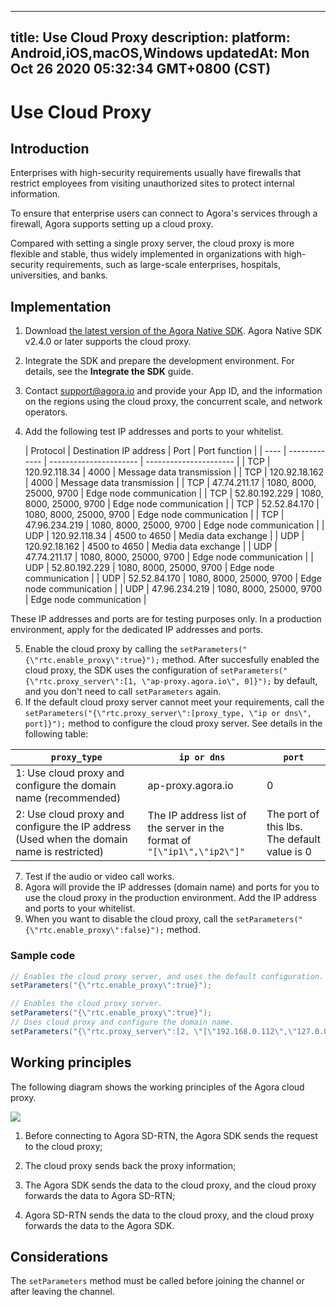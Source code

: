 
---
title: Use Cloud Proxy
description: 
platform: Android,iOS,macOS,Windows
updatedAt: Mon Oct 26 2020 05:32:34 GMT+0800 (CST)
---
# Use Cloud Proxy
## Introduction

Enterprises with high-security requirements usually have firewalls that restrict employees from visiting unauthorized sites to protect internal information.

To ensure that enterprise users can connect to Agora's services through a firewall, Agora supports setting up a cloud proxy. 

Compared with setting a single proxy server, the cloud proxy is more flexible and stable, thus widely implemented in organizations with high-security requirements, such as large-scale enterprises, hospitals, universities, and banks.

## Implementation

1. Download [the latest version of the Agora Native SDK](https://docs.agora.io/en/Agora%20Platform/downloads). Agora Native SDK v2.4.0 or later supports the cloud proxy.
2. Integrate the SDK and prepare the development environment. For details, see the **Integrate the SDK** guide.
3. Contact support@agora.io and provide your App ID, and the information on the regions using the cloud proxy, the concurrent scale, and network operators.
4. Add the following test IP addresses and ports to your whitelist.

	 | Protocol | Destination IP address  | Port                   | Port function      |
 | ---- | ------------- | ---------------------- | ---------------------- |
 | TCP  | 120.92.118.34 | 4000                   | Message data transmission |
 | TCP  | 120.92.18.162 | 4000                   | Message data transmission |
 | TCP  | 47.74.211.17  | 1080, 8000, 25000, 9700 | Edge node communication |
 | TCP  | 52.80.192.229 | 1080, 8000, 25000, 9700 | Edge node communication |
 | TCP  | 52.52.84.170  | 1080, 8000, 25000, 9700 | Edge node communication |
 | TCP  | 47.96.234.219 | 1080, 8000, 25000, 9700 | Edge node communication |
 | UDP  | 120.92.118.34 | 4500 to 4650            | Media data exchange |
 | UDP  | 120.92.18.162 | 4500 to 4650            | Media data exchange |
 | UDP  | 47.74.211.17  | 1080, 8000, 25000, 9700 | Edge node communication |
 | UDP  | 52.80.192.229 | 1080, 8000, 25000, 9700 | Edge node communication |
 | UDP  | 52.52.84.170  | 1080, 8000, 25000, 9700 | Edge node communication |
 | UDP  | 47.96.234.219 | 1080, 8000, 25000, 9700 | Edge node communication |

 <div class="alert note">These IP addresses and ports are for testing purposes only. In a production environment, apply for the dedicated IP addresses and ports.</div>

5. Enable the cloud proxy by calling the `setParameters("{\"rtc.enable_proxy\":true}");` method. After succesfully enabled the cloud proxy, the SDK uses the configuration of  `setParameters("{\"rtc.proxy_server\":[1, \"ap-proxy.agora.io\", 0]}");` by default, and you don't need to call `setParameters` again.
6. If the default cloud proxy server cannot meet your requirements, call the `setParameters("{\"rtc.proxy_server\":[proxy_type, \"ip or dns\", port]}");` method to configure the cloud proxy server. See details in the following table:
 
| `proxy_type`                                                 | `ip or dns`                                         | `port`                        |
| ------------------------------------------------------------ | --------------------------------------------------- | ----------------------------- |
| 1: Use cloud proxy and configure the domain name (recommended) | ap-proxy.agora.io                                   | 0                      |
| 2: Use cloud proxy and configure the IP address (Used when the domain name is restricted) | The IP address list of the server in the format of<br/> `"[\"ip1\",\"ip2\"]"` | The port of this lbs. The default value is 0 |

7. Test if the audio or video call works.
8. Agora will provide the IP addresses (domain name) and ports for you to use the cloud proxy in the production environment. Add the IP address and ports to your whitelist.
9. When you want to disable the cloud proxy, call the `setParameters("{\"rtc.enable_proxy\":false}");` method.

### Sample code

```java
// Enables the cloud proxy server, and uses the default configuration.
setParameters("{\"rtc.enable_proxy\":true}");
```

```java
// Enables the cloud proxy server.
setParameters("{\"rtc.enable_proxy\":true}");
// Uses cloud proxy and configure the domain name.
setParameters("{\"rtc.proxy_server\":[2, \"[\"192.168.0.112\",\"127.0.0.1\"]\", 0]}");
```

## Working principles

The following diagram shows the working principles of the Agora cloud proxy.

![](https://web-cdn.agora.io/docs-files/1569400862850)

1. Before connecting to Agora SD-RTN, the Agora SDK sends the request to the cloud proxy;

2. The cloud proxy sends back the proxy information;
3. The Agora SDK sends the data to the cloud proxy, and the cloud proxy forwards the data to Agora SD-RTN;
4. Agora SD-RTN sends the data to the cloud proxy, and the cloud proxy forwards the data to the Agora SDK.


## Considerations

The `setParameters` method must be called before joining the channel or after leaving the channel.
